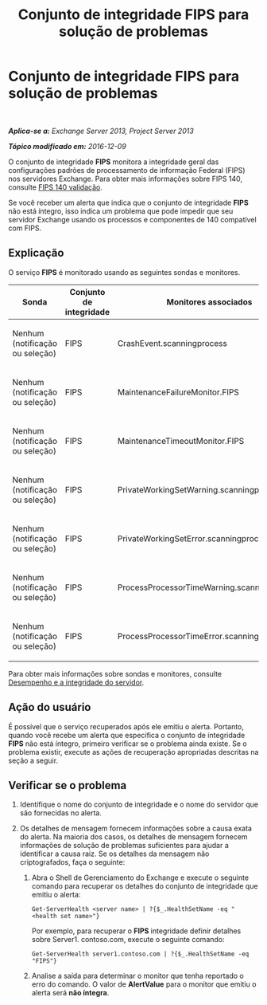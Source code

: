 ﻿---
title: Conjunto de integridade FIPS para solução de problemas
TOCTitle: Conjunto de integridade FIPS para solução de problemas
ms:assetid: 96e1b096-9cb5-426f-a84e-50d5599e4bbb
ms:mtpsurl: https://technet.microsoft.com/pt-br/library/ms.exch.scom.fips(v=EXCHG.150)
ms:contentKeyID: 54652031
ms.date: 03/07/2017
mtps_version: v=EXCHG.150
ms.translationtype: MT
---

# Conjunto de integridade FIPS para solução de problemas

 

_**Aplica-se a:** Exchange Server 2013, Project Server 2013_

_**Tópico modificado em:** 2016-12-09_

O conjunto de integridade **FIPS** monitora a integridade geral das configurações padrões de processamento de informação Federal (FIPS) nos servidores Exchange. Para obter mais informações sobre FIPS 140, consulte [FIPS 140 validação](https://go.microsoft.com/fwlink/p/?linkid=521913).

Se você receber um alerta que indica que o conjunto de integridade **FIPS** não está íntegro, isso indica um problema que pode impedir que seu servidor Exchange usando os processos e componentes de 140 compatível com FIPS.

## Explicação

O serviço **FIPS** é monitorado usando as seguintes sondas e monitores.


<table>
<colgroup>
<col style="width: 33%" />
<col style="width: 33%" />
<col style="width: 33%" />
</colgroup>
<thead>
<tr class="header">
<th>Sonda</th>
<th>Conjunto de integridade</th>
<th>Monitores associados</th>
</tr>
</thead>
<tbody>
<tr class="odd">
<td><p>Nenhum (notificação ou seleção)</p></td>
<td><p>FIPS</p></td>
<td><p>CrashEvent.scanningprocess</p></td>
</tr>
<tr class="even">
<td><p>Nenhum (notificação ou seleção)</p></td>
<td><p>FIPS</p></td>
<td><p>MaintenanceFailureMonitor.FIPS</p></td>
</tr>
<tr class="odd">
<td><p>Nenhum (notificação ou seleção)</p></td>
<td><p>FIPS</p></td>
<td><p>MaintenanceTimeoutMonitor.FIPS</p></td>
</tr>
<tr class="even">
<td><p>Nenhum (notificação ou seleção)</p></td>
<td><p>FIPS</p></td>
<td><p>PrivateWorkingSetWarning.scanningprocess</p></td>
</tr>
<tr class="odd">
<td><p>Nenhum (notificação ou seleção)</p></td>
<td><p>FIPS</p></td>
<td><p>PrivateWorkingSetError.scanningprocess</p></td>
</tr>
<tr class="even">
<td><p>Nenhum (notificação ou seleção)</p></td>
<td><p>FIPS</p></td>
<td><p>ProcessProcessorTimeWarning.scanningprocess</p></td>
</tr>
<tr class="odd">
<td><p>Nenhum (notificação ou seleção)</p></td>
<td><p>FIPS</p></td>
<td><p>ProcessProcessorTimeError.scanningprocess</p></td>
</tr>
</tbody>
</table>


Para obter mais informações sobre sondas e monitores, consulte [Desempenho e a integridade do servidor](https://technet.microsoft.com/pt-br/library/jj150551\(v=exchg.150\)).

## Ação do usuário

É possível que o serviço recuperados após ele emitiu o alerta. Portanto, quando você recebe um alerta que especifica o conjunto de integridade **FIPS** não está íntegro, primeiro verificar se o problema ainda existe. Se o problema existir, execute as ações de recuperação apropriadas descritas na seção a seguir.

## Verificar se o problema

1.  Identifique o nome do conjunto de integridade e o nome do servidor que são fornecidas no alerta.

2.  Os detalhes de mensagem fornecem informações sobre a causa exata do alerta. Na maioria dos casos, os detalhes de mensagem fornecem informações de solução de problemas suficientes para ajudar a identificar a causa raiz. Se os detalhes da mensagem não criptografados, faça o seguinte:
    
    1.  Abra o Shell de Gerenciamento do Exchange e execute o seguinte comando para recuperar os detalhes do conjunto de integridade que emitiu o alerta:
        
            Get-ServerHealth <server name> | ?{$_.HealthSetName -eq "<health set name>"}
        
        Por exemplo, para recuperar o **FIPS** integridade definir detalhes sobre Server1. contoso.com, execute o seguinte comando:
        
            Get-ServerHealth server1.contoso.com | ?{$_.HealthSetName -eq "FIPS"}
    
    2.  Analise a saída para determinar o monitor que tenha reportado o erro do comando. O valor de **AlertValue** para o monitor que emitiu o alerta será **não íntegra**.


